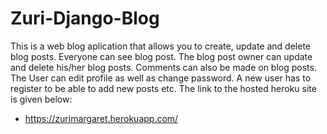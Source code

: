 # Zuri-Django-Blog


This is a web blog aplication that allows you to create, update and delete blog posts. Everyone can see blog post. The blog post owner can update and delete his/her blog posts. Comments can also be made on blog posts. The User can edit profile as well as change password. A new user has to register to be able to add new posts etc. The link to the hosted heroku site is given below:

* https://zurimargaret.herokuapp.com/
